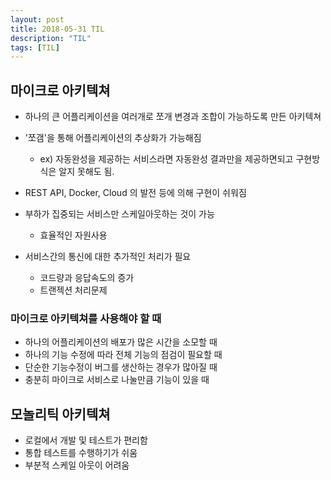 ```yaml
---
layout: post
title: 2018-05-31 TIL
description: "TIL"
tags: [TIL]
---
```

## 마이크로 아키텍쳐
- 하나의 큰 어플리케이션을 여러개로 쪼개 변경과 조합이 가능하도록 만든 아키텍쳐
- '쪼갬'을 통해 어플리케이션의 추상화가 가능해짐
  - ex) 자동완성을 제공하는 서비스라면 자동완성 결과만을 제공하면되고 구현방식은 알지 못해도 됨.
- REST API, Docker, Cloud 의 발전 등에 의해 구현이 쉬워짐

- 부하가 집중되는 서비스만 스케일아웃하는 것이 가능
  - 효율적인 자원사용
- 서비스간의 통신에 대한 추가적인 처리가 필요
  - 코드량과 응답속도의 증가
  - 트랜젝션 처리문제

### 마이크로 아키텍쳐를 사용해야 할 때
- 하나의 어플리케이션의 배포가 많은 시간을 소모할 때
- 하나의 기능 수정에 따라 전체 기능의 점검이 필요할 때
- 단순한 기능수정이 버그를 생산하는 경우가 많아질 때
- 충분히 마이크로 서비스로 나눌만큼 기능이 있을 때

## 모놀리틱 아키텍쳐
- 로컬에서 개발 및 테스트가 편리함
- 통합 테스트를 수행하기가 쉬움
- 부분적 스케일 아웃이 어려움

